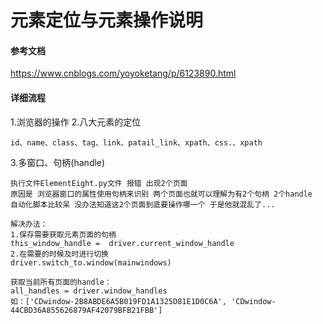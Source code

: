 # 元素定位与元素操作说明
#### 参考文档
https://www.cnblogs.com/yoyoketang/p/6123890.html

#### 详细流程
1.浏览器的操作
2.八大元素的定位
```
id、name、class、tag、link、patail_link、xpath、css.、xpath
```
3.多窗口、句柄(handle)
```
执行文件ElementEight.py文件 报错 出现2个页面
原因是 浏览器窗口的属性使用句柄来识别 两个页面也就可以理解为有2个句柄 2个handle
自动化脚本比较呆 没办法知道这2个页面到底要操作哪一个 于是他就混乱了...

解决办法：
1.保存需要获取元素页面的句柄  
this_window_handle =  driver.current_window_handle
2.在需要的时候及时进行切换
driver.switch_to.window(mainwindows)

获取当前所有页面的handle：
all_handles = driver.window_handles
如：['CDwindow-2B8ABDE6A5B019FD1A1325D81E1D0C6A', 'CDwindow-44CBD36A855626879AF42079BFB21FBB']

```

